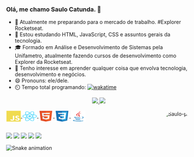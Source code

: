 ### Olá, me chamo Saulo Catunda. 👋


- 🔭 Atualmente me preparando para o mercado de trabalho. #Explorer Rocketseat.
- 🌱 Estou estudando HTML, JavaScript, CSS e assuntos gerais da tecnologia.
- 🎓 Formado em Análise e Desenvolvimento de Sistemas pela Unifametro, atualmente fazendo cursos de desenvolvimento como Explorer da Rocketseat.
- 👀 Tenho interesse em aprender qualquer coisa que envolva tecnologia, desenvolvimento e negócios. 
- 😄 Pronouns: ele/dele.
- ⏲️ Tempo total programando: [![wakatime](https://wakatime.com/badge/user/cefc4441-8b7a-4a52-9961-1df8b0511a12.svg)](https://wakatime.com/@cefc4441-8b7a-4a52-9961-1df8b0511a12)

<div align="center">
  <a href="https://github.com/saulocatunda">
  <img height="180em" src="https://github-readme-stats.vercel.app/api?username=saulocatunda&show_icons=true&theme=aura&include_all_commits=true&count_private=true"/>
  <img height="180em" src="https://github-readme-stats.vercel.app/api/top-langs/?username=saulocatunda&layout=compact&langs_count=7&theme=aura"/>
</div>

<div style="display: inline_block"><br>
  <img align="center" alt="Saulo-Js" height="30" width="40" src="https://raw.githubusercontent.com/devicons/devicon/master/icons/javascript/javascript-plain.svg">
  <img align="center" alt="Saulo-React" height="30" width="40" src="https://raw.githubusercontent.com/devicons/devicon/master/icons/react/react-original.svg">
  <img align="center" alt="Saulo-HTML" height="30" width="40" src="https://raw.githubusercontent.com/devicons/devicon/master/icons/html5/html5-original.svg">
  <img align="center" alt="Saulo-CSS" height="30" width="40" src="https://raw.githubusercontent.com/devicons/devicon/master/icons/css3/css3-original.svg">
  <img align="center" alt="Saulo-Csharp" height="30" width="40" src="https://raw.githubusercontent.com/devicons/devicon/master/icons/java/java-original.svg">
  <img align="right" alt="Saulo-pic" height="150" style="border-radius:50px;" src="https://i.imgur.com/c0Ht0SF.jpg&width=676&height=676">
</div>
  
  ##
  
  <div> 
  <a href="https://www.youtube.com/channel/UC9JFHePnZXVTjePKgsx0tkg" target="_blank"><img src="https://img.shields.io/badge/YouTube-FF0000?style=for-the-badge&logo=youtube&logoColor=white" target="_blank"></a>
  <a href="https://www.instagram.com/saulocatunda/" target="_blank"><img src="https://img.shields.io/badge/-Instagram-%23E4405F?style=for-the-badge&logo=instagram&logoColor=white" target="_blank"></a>
 	<a href="https://www.twitch.tv/saynths" target="_blank"><img src="https://img.shields.io/badge/Twitch-9146FF?style=for-the-badge&logo=twitch&logoColor=white" target="_blank"></a>
  <a href = "mailto:saulogsactunda@gmail.com"><img src="https://img.shields.io/badge/-Gmail-%23333?style=for-the-badge&logo=gmail&logoColor=white" target="_blank"></a>
  <a href="https://www.linkedin.com/in/saulo-catunda/" target="_blank"><img src="https://img.shields.io/badge/-LinkedIn-%230077B5?style=for-the-badge&logo=linkedin&logoColor=white" target="_blank"></a> 
 
   ![Snake animation](https://github.com/saulocatunda/saulocatunda/blob/output/github-contribution-grid-snake.svg)
 
</div>

  
